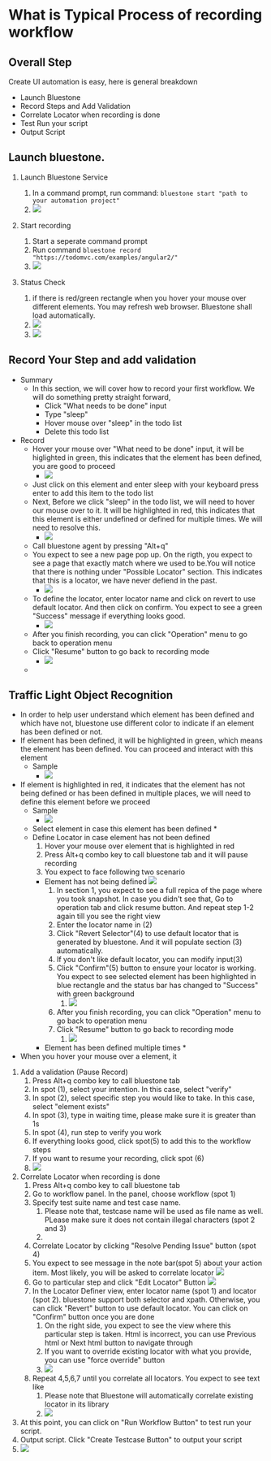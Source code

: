 # What is Typical Process of recording workflow
## Overall Step
Create UI automation is easy, here is general breakdown
* Launch Bluestone
* Record Steps and Add Validation
* Correlate Locator when recording is done
* Test Run your script
* Output Script


## Launch bluestone. 
1. Launch Bluestone Service
   1.  In a command prompt, run command: ``bluestone start "path to your automation project"``
   2.  ![](pic/launch-bluestone.png)
2. Start recording
   1. Start a seperate command prompt
   2. Run command ``bluestone record "https://todomvc.com/examples/angular2/"``
   3. ![](pic/start-recording.png)

3. Status Check 
   1. if there is red/green rectangle when you hover your mouse over different elements. You may refresh web browser. Bluestone shall load automatically.
   2. ![](pic/correct-launch.png)
   3. ![](pic/correct-launch-2.png)
## Record Your Step and add validation
* Summary
   * In this section, we will cover how to record your first workflow. We will do something pretty straight forward, 
     * Click "What needs to be done" input
     * Type "sleep"
     * Hover mouse over "sleep" in the todo list
     * Delete this todo list
* Record
  * Hover your mouse over "What need to be done" input, it will be higlighted in green, this indicates that the element has been defined, you are good to proceed
    * ![](pic/correct-launch.png)
  * Just click on this element and enter sleep with your keyboard press enter to add this item to the todo list
  * Next, Before we click "sleep" in the todo list, we will need to hover our mouse over to it. It will be highlighted in red, this indicates that this element is either undefined or defined for multiple times. We will need to resolve this.
    * ![](pic/undefined-element.png)
  * Call bluestone agent by pressing "Alt+q"
  * You expect to see a new page pop up. On the rigth, you expect to see a page that exactly match where we used to be.You will notice that there is nothing under "Possible Locator" section. This indicates that this is a locator, we have never defiend in the past.
    * ![](define-locator-2.png)
  * To define the locator, enter locator name and click on revert to use default locator. And then click on confirm. You expect to see a green "Success" message if everything looks good.
    * ![](define-locator-1.png)
  * After you finish recording, you can click "Operation" menu to go back to operation menu
  * Click "Resume" button to go back to recording mode
    * ![](pic/continue-recording.png)
  * 
    
## Traffic Light Object Recognition
* In order to help user understand which element has been defined and which have not, bluestone use different color to indicate if an element has been defined or not.
* If element has been defined, it will be highlighted in green, which means the element has been defined. You can proceed and interact with this element
  * Sample
    * ![](pic/correct-launch.png)
* If element is highlighted in red, it indicates that the element has not being defined or has been defined in multiple places, we will need to define this element before we proceed
  * Sample
    * ![](pic/correct-launch-2.png)
  * Select element in case this element has been defined
    * 
  * Define Locator in case element has not been defined
    1. Hover your mouse over element that is highlighted in red
    1. Press Alt+q combo key to call bluestone tab and it will pause recording
    1. You expect to face following two scenario
      * Element has not being defined
         ![](pic/object-definition.png)
         1. In section 1, you expect to see a full repica of the page where you took snapshot. In case you didn't see that, Go to operation tab and click resume button. And repeat step 1-2 again till you see the right view
         2. Enter the locator name in (2)
         3. Click "Revert Selector"(4) to use default locator that is generated by bluestone. And it will populate section (3) automatically.
         4. If you don't like default locator, you can modify input(3)
         5. Click "Confirm"(5) button to ensure your locator is working. You expect to see selected element has been highlighted in blue rectangle and the status bar has changed to "Success" with green background
            1. ![](pic/object-definition-success.png)
         6. After you finish recording, you can click "Operation" menu to go back to operation menu
         7. Click "Resume" button to go back to recording mode
            1. ![](pic/continue-recording.png)
      * Element has been defined multiple times
        * 
* When you hover your mouse over a element, it 
1. Add a validation (Pause Record)
   1. Press Alt+q combo key to call bluestone tab
   2. In spot (1), select your intention. In this case, select "verify"
   3. In spot (2), select specific step you would like to take. In this case, select "element exists"
   4. In spot (3), type in waiting time, please make sure it is greater than 1s
   5. In spot (4), run step to verify you work
   6. If everything looks good, click spot(5) to add this to the workflow steps
   7. If you want to resume your recording, click spot (6)
   8. ![](png/step-view.png)
2. Correlate Locator when recording is done
   1. Press Alt+q combo key to call bluestone tab
   2. Go to workflow panel. In the panel, choose workflow (spot 1)
   3. Specify test suite name and test case name. 
      1. Please note that, testcase name will be used as file name as well. PLease make sure it does not contain illegal characters (spot 2 and 3)
      2. 
   4. Correlate Locator by clicking "Resolve Pending Issue" button (spot 4)
   5. You expect to see message in the note bar(spot 5) about your action item. Most likely, you will be asked to correlate locator
   ![](pic/workflow-view.png)
   1. Go to particular step and click "Edit Locator" Button ![](pic/correlate-step.png)
   2. In the Locator Definer view, enter locator name (spot 1) and locator (spot 2). bluestone support both selector and xpath. Otherwise, you can click "Revert" button to use default locator. You can click on "Confirm" button once you are done
      1. On the right side, you expect to see the view where this particular step is taken. Html is incorrect, you can use Previous html or Next html button to navigate through 
      2. If you want to override existing locator with what you provide, you can use "force override" button
      3.  ![](pic/locator-definer.png)
   3. Repeat 4,5,6,7 until you correlate all locators. You expect to see text like
      1. Please note that Bluestone will automatically correlate existing locator in its library
      2. ![](pic/correlate-complete.png)
3.  At this point, you can click on "Run Workflow Button" to test run your script.
4.  Output script. Click "Create Testcase Button" to output your script
   4.  ![](pic/2022-01-11-17-47-28.png)
